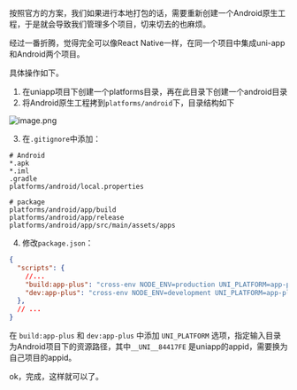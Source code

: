按照官方的方案，我们如果进行本地打包的话，需要重新创建一个Android原生工程，于是就会导致我们管理多个项目，切来切去的也麻烦。

经过一番折腾，觉得完全可以像React Native一样，在同一个项目中集成uni-app和Android两个项目。

具体操作如下。

1. 在uniapp项目下创建一个platforms目录，再在此目录下创建一个android目录
2. 将Android原生工程拷到`platforms/android`下，目录结构如下

![image.png](https://cdn.nlark.com/yuque/0/2022/png/2213540/1669259825754-902e5664-eb0d-4657-85e4-01c92f6853ea.png#averageHue=%2325292d&clientId=ucb6a501d-2725-4&from=paste&height=604&id=u7fdb8a60&originHeight=604&originWidth=322&originalType=binary&ratio=1&rotation=0&showTitle=false&size=28962&status=done&style=none&taskId=u7ca195fd-f6a6-4b69-81d5-728d37672ff&title=&width=322)

3. 在`.gitignore`中添加：

```
# Android
*.apk
*.iml
.gradle
platforms/android/local.properties

# package
platforms/android/app/build
platforms/android/app/release
platforms/android/app/src/main/assets/apps
```

4. 修改`package.json`：

```json
{
  "scripts": {
    //...
    "build:app-plus": "cross-env NODE_ENV=production UNI_PLATFORM=app-plus UNI_OUTPUT_DIR=platforms/android/app/src/main/assets/apps/__UNI__84417FE/www vue-cli-service uni-build",
    "dev:app-plus": "cross-env NODE_ENV=development UNI_PLATFORM=app-plus UNI_OUTPUT_DIR=platforms/android/app/src/main/assets/apps/__UNI__84417FE/www vue-cli-service uni-build --watch",
  },
  // ...
}
```

在 `build:app-plus` 和 `dev:app-plus` 中添加 `UNI_PLATFORM` 选项，指定输入目录为Android项目下的资源路径，其中`__UNI__84417FE` 是uniapp的appid，需要换为自己项目的appid。

ok，完成，这样就可以了。
